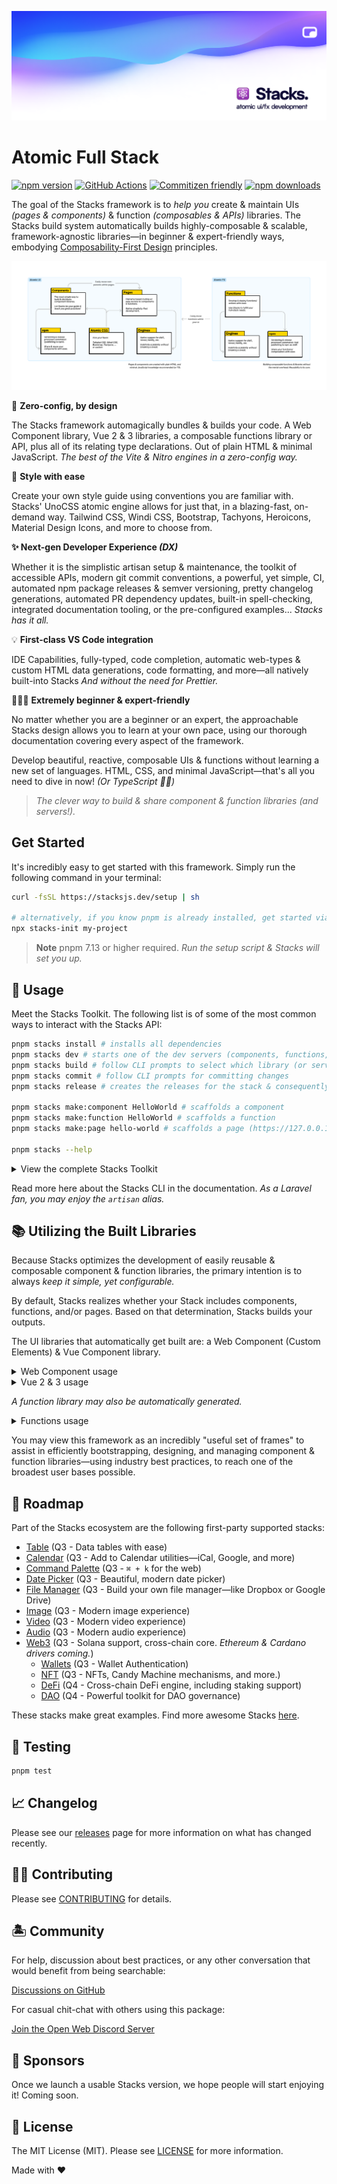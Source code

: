 ![Social Card of Stacks](.github/art/social.png)

# Atomic Full Stack

[![npm version][npm-version-src]][npm-version-href]
[![GitHub Actions][github-actions-src]][github-actions-href]
[![Commitizen friendly](https://img.shields.io/badge/commitizen-friendly-brightgreen.svg)](http://commitizen.github.io/cz-cli/)
[![npm downloads][npm-downloads-src]][npm-downloads-href]
<!-- [![Codecov][codecov-src]][codecov-href] -->

The goal of the Stacks framework is to _help you_ create & maintain UIs _(pages & components)_ & function _(composables & APIs)_ libraries. The Stacks build system automatically builds highly-composable & scalable, framework-agnostic libraries—in beginner & expert-friendly ways, embodying [Composability-First Design](/apps/site/docs/composability-first-design.md) principles.

![Atomic UI & FX Design](./apps/site/images/diagram.png)

🤖 **Zero-config, by design**

The Stacks framework automagically bundles & builds your code. A Web Component library, Vue 2 & 3 libraries, a composable functions library or API, plus all of its relating type declarations. Out of plain HTML & minimal JavaScript. _The best of the Vite & Nitro engines in a zero-config way._

🎨 **Style with ease**

Create your own style guide using conventions you are familiar with. Stacks' UnoCSS atomic engine allows for just that, in a blazing-fast, on-demand way. Tailwind CSS, Windi CSS, Bootstrap, Tachyons, Heroicons, Material Design Icons, and more to choose from.

**✨ Next-gen Developer Experience _(DX)_**

Whether it is the simplistic artisan setup & maintenance, the toolkit of accessible APIs, modern git commit conventions, a powerful, yet simple, CI, automated npm package releases & semver versioning, pretty changelog generations, automated PR dependency updates, built-in spell-checking, integrated documentation tooling, or the pre-configured examples... _Stacks has it all._

💡 **First-class VS Code integration**

IDE Capabilities, fully-typed, code completion, automatic web-types & custom HTML data generations, code formatting, and more—all natively built-into Stacks _And without the need for Prettier._

🧙🏼‍♀️ **Extremely beginner & expert-friendly**

No matter whether you are a beginner or an expert, the approachable Stacks design allows you to learn at your own pace, using our thorough documentation covering every aspect of the framework.

Develop beautiful, reactive, composable UIs & functions without learning a new set of languages. HTML, CSS, and minimal JavaScript—that's all you need to dive in now! _(Or TypeScript ✌🏼)_

> _The clever way to build & share component & function libraries (and servers!)._

## Get Started

It's incredibly easy to get started with this framework. Simply run the following command in your terminal:

```bash
curl -fsSL https://stacksjs.dev/setup | sh

# alternatively, if you know pnpm is already installed, get started via:
npx stacks-init my-project
```

> **Note**
> pnpm 7.13 or higher required. _Run the setup script & Stacks will set you up._

## 🤖 Usage

Meet the Stacks Toolkit. The following list is of some of the most common ways to interact with the Stacks API:

```bash
pnpm stacks install # installs all dependencies
pnpm stacks dev # starts one of the dev servers (components, functions, pages, or docs)
pnpm stacks build # follow CLI prompts to select which library (or server) to build
pnpm stacks commit # follow CLI prompts for committing changes
pnpm stacks release # creates the releases for the stack & consequently, publishes them to npm

pnpm stacks make:component HelloWorld # scaffolds a component
pnpm stacks make:function HelloWorld # scaffolds a function
pnpm stacks make:page hello-world # scaffolds a page (https://127.0.0.1/hello-world)

pnpm stacks --help
```

<details>
<summary>View the complete Stacks Toolkit</summary>

```bash
pnpm stacks --help # view help menu
pnpm stacks install # installs your dependencies
pnpm stacks fresh # fresh reinstall of all deps
pnpm stacks update # auto-update deps & the Stacks framework

pnpm stacks --version # get the Stacks version
pnpm stacks --help # view help menu

# if you need any more info on any command listed here, you may suffix
# any of them via the "help option", i.e. `pnpm stacks ... --help`

pnpm stacks dev # start one of the dev servers (components, functions, pages, or docs)
pnpm stacks dev:components # start local playground dev server
pnpm stacks dev:pages # start local playground pages dev server
pnpm stacks dev:functions # stub local the functions
pnpm stacks dev:docs # start local docs dev server

# for Laravel users, `serve` may be a more familiar command. Hence, we aliased it:
pnpm stacks serve # start one of the dev servers (components, functions, pages, or docs)
pnpm stacks serve:components # start local playground dev server
pnpm stacks serve:pages # start local playground pages dev server
pnpm stacks serve:functions # stub local the functions
pnpm stacks serve:docs # start local docs dev server

# building for production (e.g. npm, Vercel, Netlify, et al.)
pnpm stacks build # select a specific build (follow CLI prompts)
pnpm stacks build:components # build Vue component library & Web Component library
pnpm stacks build:functions # build function library
pnpm stacks build:vue-components # build Vue 2 & 3-ready Component library
pnpm stacks build:web-components # build framework agnostic Web Component library (i.e. Custom Elements)
pnpm stacks build:pages # build SSG pages

# sets your application key
pnpm stacks key:generate

pnpm stacks make:stack project
pnpm stacks make:component HelloWorld
pnpm stacks make:function hello-world
pnpm stacks make:page hello-world
pnpm stacks make:lang de
pnpm stacks make:database cars
pnpm stacks make:table brands
pnpm stacks make:migration create_cars_table
pnpm stacks make:factory cars

pnpm stacks stub # stubs all the libraries
pnpm stacks stub:functions # stubs the function library

pnpm stacks lint # runs linter
pnpm stacks lint:fix # runs linter and fixes issues

pnpm stacks commit # follow CLI prompts for committing staged changes
pnpm stacks release # creates the releases for the stack & triggers the Release Action (workflow)
pnpm stacks changelog # generates CHANGELOG.md

# when deploying your app/s to a remote server or cloud provider
pnpm stacks deploy:docs
pnpm stacks deploy:functions
pnpm stacks deploy:pages

# select the example to run (follow CLI prompts)
pnpm stacks example

# you likely won't need to run these commands as they are auto-triggered, but they are available
pnpm stacks generate
pnpm stacks generate:types
pnpm stacks generate:entries
pnpm stacks generate:vue-compat
pnpm stacks generate:web-types
pnpm stacks generate:vscode-custom-data
pnpm stacks generate:ide-helpers

# test your stack
pnpm stacks test # runs test suite
pnpm stacks test:unit # runs unit tests
pnpm stacks test:e2e # runs e2e tests
pnpm stacks test:coverage # runs test coverage
pnpm stacks test:types # runs typecheck
```

</details>

Read more here about the Stacks CLI in the documentation. _As a Laravel fan, you may enjoy the `artisan` alias._

## 📚 Utilizing the Built Libraries

Because Stacks optimizes the development of easily reusable & composable component & function libraries, the primary intention is to always _keep it simple, yet configurable._

By default, Stacks realizes whether your Stack includes components, functions, and/or pages. Based on that determination, Stacks builds your outputs.

The UI libraries that automatically get built are: a Web Component (Custom Elements) & Vue Component library.

<details>
<summary>Web Component usage</summary>

```bash
npm install my-awesome-library
```

After you installed your Stacks generated library, you can use a "Custom Element" (Web Component) in the following way:

```html
<html>
  <body>
    <hello-world name="Jane Doe"></hello-world>
    <script src="my-awesome-library.js"></script>
  </body>
</html>
```

</details>

<details>
<summary>Vue 2 & 3 usage</summary>

```bash
npm install my-awesome-library
```

After you installed your Stacks generated library, you can use your Vue Components in the following way:

```vue
<script setup lang="ts">
import HelloWorld from 'my-awesome-library'
</script>

<template>
  <HelloWorld name="J Doe" />
</template>
```

</details>

_A function library may also be automatically generated._

<details>
<summary>Functions usage</summary>

```bash
npm install hello-world-library
```

After you installed your Stacks generated library, you can use your functions in the following way:

```ts
import { count, increment } from 'hello-world-fx'

console.log('count is', count)
increment()
console.log('increased count is', count)
```

</details>

You may view this framework as an incredibly "useful set of frames" to assist in efficiently bootstrapping, designing, and managing component & function libraries—using industry best practices, to reach one of the broadest user bases possible.

## 🚙 Roadmap

Part of the Stacks ecosystem are the following first-party supported stacks:

- [Table](https://github.com/stacksjs/table) (Q3 - Data tables with ease)
- [Calendar](https://github.com/stacksjs/calendar) (Q3 - Add to Calendar utilities—iCal, Google, and more)
- [Command Palette](https://github.com/stacksjs/command-palette) (Q3 - `⌘ + k` for the web)
- [Date Picker](https://github.com/stacksjs/date-picker) (Q3 - Beautiful, modern date picker)
- [File Manager](https://github.com/stacksjs/file-manager) (Q3 - Build your own file manager—like Dropbox or Google Drive)
- [Image](https://github.com/stacksjs/image) (Q3 - Modern image experience)
- [Video](https://github.com/stacksjs/video) (Q3 - Modern video experience)
- [Audio](https://github.com/stacksjs/audio) (Q3 - Modern audio experience)
- [Web3](https://github.com/stacksjs/web3) (Q3 - Solana support, cross-chain core. _Ethereum & Cardano drivers coming._)
  - [Wallets](https://github.com/stacksjs/wallets) (Q3 - Wallet Authentication)
  - [NFT](https://github.com/stacksjs/nft) (Q3 - NFTs, Candy Machine mechanisms, and more.)
  - [DeFi](https://github.com/stacksjs/defi) (Q4 - Cross-chain DeFi engine, including staking support)
  - [DAO](https://github.com/stacksjs/dao) (Q4 - Powerful toolkit for DAO governance)

These stacks make great examples. Find more awesome Stacks [here](https://github.com/stacksjs/awesome-stacks).

## 🧪 Testing

```bash
pnpm test
```

## 📈 Changelog

Please see our [releases](https://github.com/stacksjs/stacks/releases) page for more information on what has changed recently.

## 💪🏼 Contributing

Please see [CONTRIBUTING](.github/CONTRIBUTING.md) for details.

## 🏝 Community

For help, discussion about best practices, or any other conversation that would benefit from being searchable:

[Discussions on GitHub](https://github.com/stacksjs/stacks/discussions)

For casual chit-chat with others using this package:

[Join the Open Web Discord Server](https://discord.ow3.org)

## 📄 Sponsors

Once we launch a usable Stacks version, we hope people will start enjoying it! Coming soon.

## 📄 License

The MIT License (MIT). Please see [LICENSE](LICENSE.md) for more information.

Made with ❤️

<!-- Badges -->
[npm-version-src]: https://img.shields.io/npm/v/@stacksjs/stacks?style=flat-square
[npm-version-href]: https://npmjs.com/package/@stacksjs/stacks

[npm-downloads-src]: https://img.shields.io/npm/dm/@stacksjs/stacks?style=flat-square
[npm-downloads-href]: https://npmjs.com/package/@stacksjs/stacks

[github-actions-src]: https://img.shields.io/github/workflow/status/stacksjs/stacks/CI/main?style=flat-square
[github-actions-href]: https://github.com/stacksjs/stacks/actions?query=workflow%3Aci

<!-- [codecov-src]: https://img.shields.io/codecov/c/gh/stacksjs/stacks/main?style=flat-square
[codecov-href]: https://codecov.io/gh/stacksjs/stacks -->
